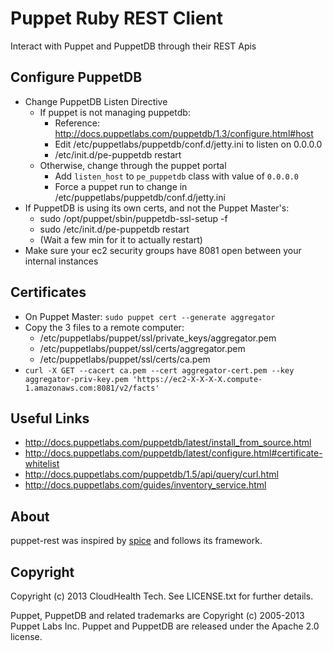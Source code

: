 Puppet Ruby REST Client
========

Interact with Puppet and PuppetDB through their REST Apis

Configure PuppetDB
--------

* Change PuppetDB Listen Directive
    * If puppet is not managing puppetdb:
        * Reference: http://docs.puppetlabs.com/puppetdb/1.3/configure.html#host
        * Edit /etc/puppetlabs/puppetdb/conf.d/jetty.ini to listen on 0.0.0.0
        * /etc/init.d/pe-puppetdb restart
    * Otherwise, change through the puppet portal
        * Add `listen_host` to `pe_puppetdb` class with value of `0.0.0.0`
        * Force a puppet run to change in /etc/puppetlabs/puppetdb/conf.d/jetty.ini
* If PuppetDB is using its own certs, and not the Puppet Master's:
    * sudo /opt/puppet/sbin/puppetdb-ssl-setup -f
    * sudo /etc/init.d/pe-puppetdb restart
    * (Wait a few min for it to actually restart)
* Make sure your ec2 security groups have 8081 open between your internal instances 

Certificates
---------

* On Puppet Master: `sudo puppet cert --generate aggregator`
* Copy the 3 files to a remote computer:
    * /etc/puppetlabs/puppet/ssl/private_keys/aggregator.pem
    * /etc/puppetlabs/puppet/ssl/certs/aggregator.pem
    * /etc/puppetlabs/puppet/ssl/certs/ca.pem
* `curl -X GET --cacert ca.pem --cert aggregator-cert.pem --key aggregator-priv-key.pem 'https://ec2-X-X-X-X.compute-1.amazonaws.com:8081/v2/facts'` 

Useful Links
---------

* http://docs.puppetlabs.com/puppetdb/latest/install_from_source.html
* http://docs.puppetlabs.com/puppetdb/latest/configure.html#certificate-whitelist
* http://docs.puppetlabs.com/puppetdb/1.5/api/query/curl.html
* http://docs.puppetlabs.com/guides/inventory_service.html

About
---------

puppet-rest was inspired by [spice](https://github.com/danryan/spice) and follows its framework.

Copyright
---------

Copyright (c) 2013 CloudHealth Tech. See LICENSE.txt for further details.

Puppet, PuppetDB and related trademarks are Copyright (c) 2005-2013 Puppet Labs Inc. Puppet and PuppetDB are released under the Apache 2.0 license.
